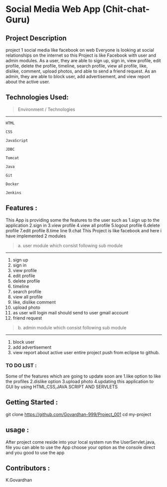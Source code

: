 # Social Media Web App (Chit-chat-Guru)

## Project Description
 
project 1 social media like facebook on web
Everyone is looking at social relationships on the internet so this Project is like Facebook with user and admin modules. As a user, they are able to sign up, sign in, view profile, edit profile, delete the profile, timeline, search profile, view all profile, like, dislike, comment, upload photos, and able to send a friend request. As an admin, they are able to block user, add advertisement, and view report about the active user.

## Technologies Used:

>Environment / Technologies
   ---------------------------
    HTML
    
    CSS 
    
    JavaScript 
    
    JDBC
    
    Tomcat 
    
    Java 
    
    Git
    
    Docker
    
    Jenkins
    
## Features :

This App is providing some the features to the user such as 1.sign up to the application 2.sign in 3.view profile 4.view all profile 5.logout profile 6.delete profile 7.edit profile 8.time line 9.chat
This Project is like facebook and here i have implemented 2 modules

> a. user module which consist following sub module
------------------------------------------------------
>
 1. sign up 
 2. sign in 
 3. view profile 
 4. edit profile 
 5. delete profile 
 6. timeline 
 7. search profile 
 8. view all profile 
 9. like, dislike comment 
 10. upload photo 
 11. as user will login  mail should send to user gmail account 
 12. friend request 
 
 > b. admin module which consist following sub module 
 ----------------------------------------------------
 1. block user 
 2. add advertisement 
 3. view report about active user entire project push from eclipse to github.
 
 ### TO DO LIST :
 
Some of the features which are going to update soon are 1.like option to like the profiles 2.dislike option 3.upload photo 4.updating this application to GUI by using HTML,CSS,JAVA SCRIPT AND SERVLETS

## Getting Started :
git clone https://github.com/Govardhan-999/Project_001 cd my-project

## usage :
After project come reside into your local system run the UserServlet.java, file you can able to use the App choose your option as the console direct and you good to use the app

## Contributors :
K.Govardhan


